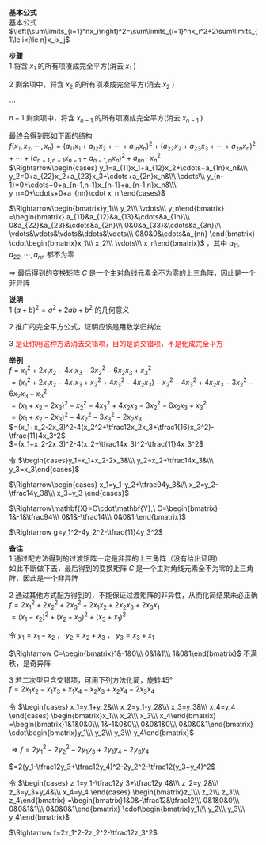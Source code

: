 **基本公式**  
基本公式 $\left(\sum\limits_{i=1}^nx_i\right)^2=\sum\limits_{i=1}^nx_i^2+2\sum\limits_{1\le i<j\le n}x_ix_j$  
  
**步骤**  
1 将含 $x_1$ 的所有项凑成完全平方(消去 $x_1$ )  
  
2 剩余项中，将含 $x_2$ 的所有项凑成完全平方(消去 $x_2$ )  
  
$\cdots$  
  
$n-1$  剩余项中，将含 $x_{n-1}$ 的所有项凑成完全平方(消去 $x_{n-1}$ )  
  
最终会得到形如下面的结构  
$f(x_1,x_2,\cdots,x_n)=(a_{11}x_1+a_{12}x_2+\cdots+a_{1n}x_n)^2+(a_{22}x_2+a_{23}x_3+\cdots+a_{2n}x_n)^2+\cdots+(a_{n-1,n-1}x_{n-1}+a_{n-1,n}x_n)^2+a_{nn}\cdot x_n^2$  
$\Rightarrow\begin{cases}  
y_1=a_{11}x_1+a_{12}x_2+\cdots+a_{1n}x_n&\\\  
y_2=0+a_{22}x_2+a_{23}x_3+\cdots+a_{2n}x_n&\\\  
\cdots\\\  
y_{n-1}=0+\cdots+0+a_{n-1,n-1}x_{n-1}+a_{n-1,n}x_n&\\\  
y_n=0+\cdots+0+a_{nn}\cdot x_n  
\end{cases}$  
  
$\Rightarrow\begin{bmatrix}y_1\\\ y_2\\\ \vdots\\\ y_n\end{bmatrix}  
=\begin{bmatrix}  
a_{11}&a_{12}&a_{13}&\cdots&a_{1n}\\\  
0&a_{22}&a_{23}&\cdots&a_{2n}\\\  
0&0&a_{33}&\cdots&a_{3n}\\\  
\vdots&\vdots&\vdots&\ddots&\vdots\\\  
0&0&0&\cdots&a_{nn}  
\end{bmatrix}  
\cdot\begin{bmatrix}x_1\\\ x_2\\\ \vdots\\\ x_n\end{bmatrix}$ ，其中 $a_{11},a_{22},\cdots,a_{nn}$ 都不为零  
  
$\Rightarrow$ 最后得到的变换矩阵 $C$ 是一个主对角线元素全不为零的上三角阵，因此是一个非异阵  
  
**说明**  
1  $(a+b)^2=a^2+2ab+b^2$ 的几何意义  
  
2 推广的完全平方公式，证明应该是用数学归纳法  
  
3 <font color=red>是让你用这种方法消去交错项，目的是消交错项，不是化成完全平方</font>  
  
**举例**  
$f=x_1^2+2x_1x_2-4x_1x_3-3x_2^2-6x_2x_3+x_3^2$  
$=(x_1^2+2x_1x_2-4x_1x_3+x_2^2+4x_3^2-4x_2x_3)-x_2^2-4x_3^2+4x_2x_3-3x_2^2-6x_2x_3+x_3^2$  
$=(x_1+x_2-2x_3)^2-x_2^2-4x_3^2+4x_2x_3-3x_2^2-6x_2x_3+x_3^2$  
$=(x_1+x_2-2x_3)^2-4x_2^2-3x_3^2-2x_2x_3$  
$=(x_1+x_2-2x_3)^2-4(x_2^2+\tfrac12x_2x_3+\tfrac1{16}x_3^2)-\tfrac{11}4x_3^2$  
$=(x_1+x_2-2x_3)^2-4(x_2+\tfrac14x_3)^2-\tfrac{11}4x_3^2$  
  
令 $\begin{cases}y_1=x_1+x_2-2x_3&\\\ y_2=x_2+\tfrac14x_3&\\\ y_3=x_3\end{cases}$  
  
$\Rightarrow\begin{cases}  
x_1=y_1-y_2+\tfrac94y_3&\\\  
x_2=y_2-\tfrac14y_3&\\\  
x_3=y_3  
\end{cases}$  
  
$\Rightarrow\mathbf{X}=C\cdot\mathbf{Y},\ C=\begin{bmatrix}  
1&-1&\tfrac94\\\ 0&1&-\tfrac14\\\ 0&0&1  
\end{bmatrix}$  
  
$\Rightarrow g=y_1^2-4y_2^2-\tfrac{11}4y_3^2$  
  
**备注**  
1 通过配方法得到的过渡矩阵一定是非异的上三角阵（没有给出证明）  
如此不断做下去，最后得到的变换矩阵 $C$ 是一个主对角线元素全不为零的上三角阵，因此是一个非异阵  
  
2 通过其他方式配方得到的，不能保证过渡矩阵的非异性，从而化简结果未必正确  
$f=2x_1^2+2x_2^2+2x_3^2-2x_1x_2+2x_2x_3+2x_3x_1$  
$=(x_1-x_2)^2+(x_2+x_3)^2+(x_3+x_1)^2$  
  
令  $y_1=x_1-x_2$ ， $y_2=x_2+x_3$ ， $y_3=x_3+x_1$  
  
$\Rightarrow C=\begin{bmatrix}1&-1&0\\\ 0&1&1\\\ 1&0&1\end{bmatrix}$ 不满秩，是奇异阵  
  
3 若二次型只含交错项，可用下列方法化简，旋转45°  
$f=2x_1x_2-x_1x_3+x_1x_4-x_2x_3+x_2x_4-2x_3x_4$  
  
令 $\begin{cases}  
x_1=y_1+y_2&\\\ x_2=y_1-y_2&\\\ x_3=y_3&\\\ x_4=y_4  
\end{cases}  
\begin{bmatrix}x_1\\\ x_2\\\ x_3\\\ x_4\end{bmatrix}  
=\begin{bmatrix}1&1&0&0\\\ 1&-1&0&0\\\ 0&0&1&0\\\ 0&0&0&1\end{bmatrix}  
\cdot\begin{bmatrix}y_1\\\ y_2\\\ y_3\\\ y_4\end{bmatrix}$  
  
$\Rightarrow f=2y_1^2-2y_2^2-2y_1y_3+2y_1y_4-2y_3y_4$  
  
$=2(y_1-\tfrac12y_3+\tfrac12y_4)^2-2y_2^2-\tfrac12(y_3+y_4)^2$  
  
令 $\begin{cases}  
z_1=y_1-\tfrac12y_3+\tfrac12y_4&\\\ z_2=y_2&\\\ z_3=y_3+y_4&\\\ x_4=y_4  
\end{cases}  
\begin{bmatrix}z_1\\\ z_2\\\ z_3\\\ z_4\end{bmatrix}  
=\begin{bmatrix}1&0&-\tfrac12&\tfrac12\\\ 0&1&0&0\\\ 0&0&1&1\\\ 0&0&0&1\end{bmatrix}  
\cdot\begin{bmatrix}y_1\\\ y_2\\\ y_3\\\ y_4\end{bmatrix}$  
  
$\Rightarrow f=2z_1^2-2z_2^2-\tfrac12z_3^2$  
